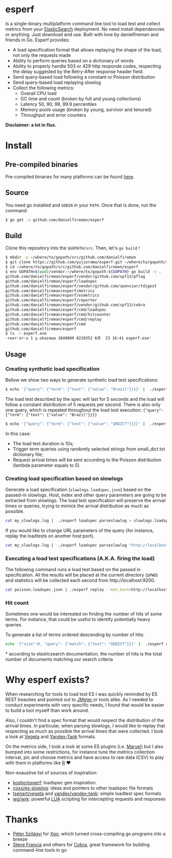 # esperf

Is a single-binary multiplatform command line tool to load test and collect metrics from your [ElasticSearch](https://github.com/elastic/elasticsearch) deployment. No need install dependencies or anything. Just download and use. Built with love by danielfireman and friends in Go. Esperf provides:

* A load specification format that allows replaying the shape of the load, not only the requests made
* Ability to perform queries based on a dictionary of words
* Ability to properly handle 503 or 429 http responde codes, respecting the delay suggested by the Retry-After response header field.
* Send query-based load following a constant or Poisson distribution
* Send query-based load replaying slowlog
* Collect the following metrics:
     * Overall CPU load
     * GC time and count (broken by full and young collections)
     * Latency 50, 90, 99, 99.9 percentiles
     * Memory pools usage (broken  by young, survivor and tenured)
     * Throughput and error counters
     
**Disclaimer: a lot in flux.** 

# Install

## Pre-compiled binaries

Pre-compiled binaries for many platforms can be found [here](https://github.com/danielfireman/esperf/releases).

## Source

You need go installed and `GOBIN` in your `PATH`. Once that is done, run the command:

```bash
$ go get -u github.com/danielfireman/esperf
```

## Build

Clone this repository into the `$GOPATH/src`.
Then, let's `go build` !

```bash
$ mkdir -p ~/where/to/gopath/src/github.com/danielfireman
$ git clone https://github.com/yujiorama/esperf.git ~/where/to/gopath/src/github.com/danielfireman/esperf
$ cd ~/where/to/gopath/src/github.com/danielfireman/esperf
$ env GOPATH=$(pwd)/vendor:~/where/to/gopath:${GOPATH} go build -v .
github.com/danielfireman/esperf/vendor/github.com/spf13/pflag
github.com/danielfireman/esperf/loadspec
github.com/danielfireman/esperf/vendor/github.com/spenczar/tdigest
github.com/danielfireman/esperf/metrics
github.com/danielfireman/esperf/esmetrics
github.com/danielfireman/esperf/reporter
github.com/danielfireman/esperf/vendor/github.com/spf13/cobra
github.com/danielfireman/esperf/cmd/loadspec
github.com/danielfireman/esperf/cmd/hitcounter
github.com/danielfireman/esperf/cmd/replay
github.com/danielfireman/esperf/cmd
github.com/danielfireman/esperf
$ ls -l esperf.exe
-rwxr-xr-x 1 y.okazawa 1049089 8228352 6月  23 16:41 esperf.exe*
```

## Usage

### Creating synthetic load specification

Bellow we show two ways to generate synthetic load test specifications:

```bash
$ echo '{"query": {"term": {"text": {"value": "Brazil"}}}}' |  ./esperf loadspec gen --arrival_spec=const:5 --duration=5s "http://localhost:9200/wikipediax/_search?search_type=query_then_fetch"
```

The load test described by the spec will last for 5 seconds and the load will follow a constant distribution of 5
requests per second. There is also only one query, which is repeated throughout the load test
execution: `{"query": {"term": {"text": {"value": "Brazil"}}}}`

```bash
$ echo '{"query": {"term": {"text": {"value": "$RDICT"}}}}' |  ./esperf loadspec gen --arrival_spec=poisson:5 --dictionary_file=small_dict.txt --duration=5s "http://localhost:9200/wikipediax/_search?search_type=query_then_fetch"
```

In this case:
* The load test duration is 10s;
* Trigger term queries using randomly selected strings from small_dict.txt dictionary file;
* Request arrival times will be sent according to the Poisson distribution (lambda parameter equals to 5).

### Creating load specification based on slowlogs

Generate a load specification (`slowlogs.loadspec.json`) based on the passed-in slowlogs. Host, index and other query parameters are going to be extracted from slowlogs. The load test specification will preserve the arrival times or queries, trying to mimick the arrival distribution as much as possible.

```bash
cat my_slowlogs.log |  ./esperf loadspec parseslowlog > slowlogs.loadspec.json
```

If you would like to change URL parameters of the query (for instance, replay the loadtests on another host:port).

```bash
cat my_slowlogs.log |  ./esperf loadspec parseslowlog "http://localhost:9200/wikipediax/_search?search_type=query_then_fetch" > slowlogs.loadspec.json
```

### Executing a load test specifications (A.K.A. firing the load)

The following command runs a load test based on the passed in specification. All the results will be placed at the
current directory (`$PWD`) and statistics will be collected each second from http://localhost:9200.

```bash
cat poisson.loadspec.json | ./esperf replay --mon_host=http://localhost:9200 --mon_interval=1s --results_path=$PWD
```

### Hit count

Sometimes one would be interested on finding the number of hits of some terms. For instance, that could be useful to
identify potentially heavy queries.

To generate a list of terms ordered descending by number of hits:

```bash
echo '{"size":0, "query": {"match": {"text": "$RDICT"}}}' |  ./esperf counthits --dictionary_file=small_dict.txt "http://localhost:9200/wikipediax/_search?search_type=query_then_fetch"
```

\* according to elasticsearch documentation, the number of hits is the total number of documents matching our search criteria


# Why esperf exists?

When researching for tools to load test ES I was quickly reminded by ES REST beauties and pointed out to [JMeter ](http://jmeter.apache.org/) or tools alike. As I needed to conduct experiments with very specific needs, I found that would be easier to build a tool myself than work around.

Also, I couldn't find a spec format that would respect the distribution of the arrival times. In particular, when parsing slowlogs, I would like to replay that respecting as much as possible the arrival times that were collected. I took a look at [Vegeta](https://github.com/tsenart/vegeta/) and [Yandex-Tank](https://github.com/yandex/yandex-tank) formats. 

On the metrics side, I took a look at some ES plugins (i.e. [Marvel](https://www.elastic.co/downloads/marvel)) but I also bumped into some restrictions, for instance tune the metrics collection interval, pic and choose metrics and have access to raw data (CSV) to play with them in platforms like [R](https://www.r-project.org/) :heart:

Non-exaustive list of sources of inspiration:

* [kosho/esperf](https://github.com/kosho/esperf): loadspec gen inspiration.
* [coxx/es-slowlog](https://github.com/coxx/es-slowlog): ideas and pointers to other loadspec file formats
* [tsenart/vegeta](https://github.com/tsenart/vegeta/) and [yandex/yandex-tank](https://github.com/yandex/yandex-tank): simple loadtest spec formats
* [wg/wrk](https://github.com/wg/wrk): powerful [LUA](https://www.lua.org/) scripting for intercepting requests and responses

# Thanks

* [Péter Szilágyi](https://github.com/karalabe) for [Xgo](https://github.com/karalabe/xgo), which turned cross-compiling go programs into a breeze
* [Steve Francia](https://github.com/spf13) and others for [Cobra](https://github.com/spf13/cobra), great framework for building command-line tools in go

